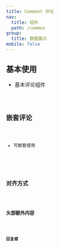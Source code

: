 ```yaml
---
title: Comment 评论
nav:
  title: 组件
  path: /common
group:
  title: 数据展示
mobile: false
---
```

## 基本使用
- 基本评论组件
<code src='./demo/index1.tsx'/>

## 嵌套评论
- 可嵌套使用
<code src='./demo/index2.tsx'/>

## 对齐方式

<code src='./demo/index3.tsx'/>

## 头部额外内容
<code src='./demo/index4.tsx'/>

## 回复框
<code src='./demo/index5.jsx'/>

<API></API>